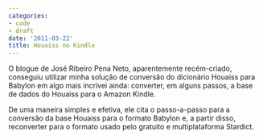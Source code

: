 ```yaml
---
categories:
- code
- draft
date: '2011-03-22'
title: Houaiss no Kindle
---
```


O blogue de José Ribeiro Pena Neto, aparentemente recém-criado, conseguiu utilizar minha solução de conversão do dicionário Houaiss para Babylon em algo mais incrívei ainda: converter, em alguns passos, a base de dados do Houaiss para o Amazon Kindle.

De uma maneira simples e efetiva, ele cita o passo-a-passo para a conversão da base Houaiss para o formato Babylon e, a partir disso, reconverter para o formato usado pelo gratuito e multiplataforma Stardict.
